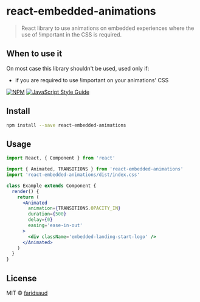 # react-embedded-animations

> React library to use animations on embedded experiences where the use of !important in the CSS is required.

## When to use it

On most case this library shouldn't be used, used only if:

- if you are required to use !important on your animations' CSS

[![NPM](https://img.shields.io/npm/v/react-embedded-animations.svg)](https://www.npmjs.com/package/react-embedded-animations) [![JavaScript Style Guide](https://img.shields.io/badge/code_style-standard-brightgreen.svg)](https://standardjs.com)

## Install

```bash
npm install --save react-embedded-animations
```

## Usage

```jsx
import React, { Component } from 'react'

import { Animated, TRANSITIONS } from 'react-embedded-animations'
import 'react-embedded-animations/dist/index.css'

class Example extends Component {
  render() {
    return (
      <Animated
        animation={TRANSITIONS.OPACITY_IN}
        duration={500}
        delay={0}
        easing='ease-in-out'
      >
        <div className='embedded-landing-start-logo' />
      </Animated>
    )
  }
}
```

## License

MIT © [faridsaud](https://github.com/faridsaud)
